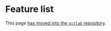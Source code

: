 # Feature list

This page
[has moved into the `gitlab` repository](https://docs.gitlab.com/ee/development/gitlab_shell/features.html).

